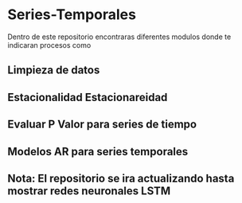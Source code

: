# Series-Temporales

Dentro de este repositorio encontraras diferentes modulos donde te indicaran procesos como 

## Limpieza de datos
## Estacionalidad Estacionareidad 
## Evaluar P Valor para series de tiempo
## Modelos AR para series temporales
## Nota: El repositorio se ira actualizando hasta mostrar redes neuronales LSTM 
